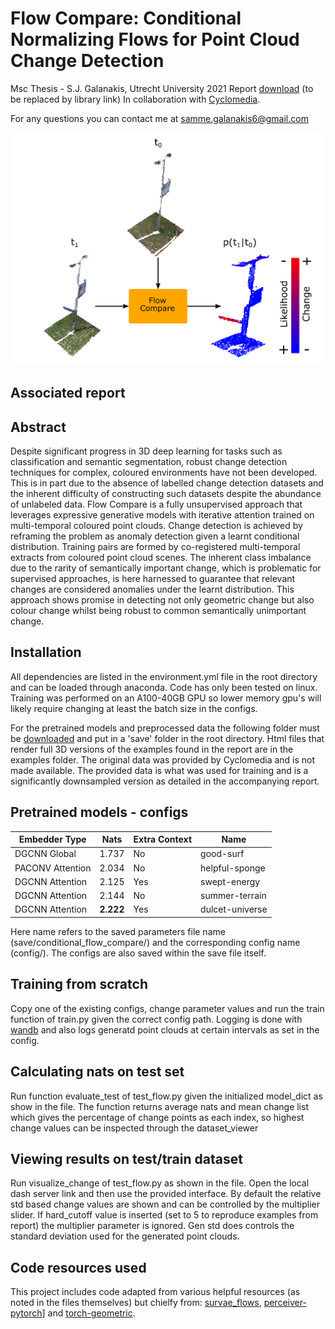 # Flow Compare: Conditional Normalizing Flows for Point Cloud Change Detection

Msc Thesis - S.J. Galanakis, Utrecht University 2021
Report [download](https://drive.google.com/file/d/1QVmg3fy74uPK73fdfGQNzA0bxnbJgUeu/view?usp=sharing) (to be replaced by library link)
In collaboration with [Cyclomedia](https://www.cyclomedia.com/en).

For any questions you can contact me at [samme.galanakis6@gmail.com](mailto:samme.galanakis6@gmail.com)

![Flow Compare Poster](./poster.png)
<!-- <img src="./poster_svg.svg"> -->

## Associated report

## Abstract

Despite significant progress in 3D deep learning for tasks such as classification and semantic segmentation, robust change detection techniques for complex, coloured environments have not been developed.
This is in part due to the absence of labelled change detection datasets
and the inherent difficulty of constructing such datasets despite the
abundance of unlabeled data. Flow Compare is a fully unsupervised
approach that leverages expressive generative models with iterative
attention trained on multi-temporal coloured point clouds. Change
detection is achieved by reframing the problem as anomaly detection given a learnt conditional distribution. Training pairs are formed
by co-registered multi-temporal extracts from coloured point cloud
scenes. The inherent class imbalance due to the rarity of semantically
important change, which is problematic for supervised approaches,
is here harnessed to guarantee that relevant changes are considered
anomalies under the learnt distribution. This approach shows promise
in detecting not only geometric change but also colour change whilst
being robust to common semantically unimportant change.

## Installation


All dependencies are listed in the environment.yml file in the root directory and can be loaded through anaconda. Code has only been tested on linux.
Training was performed on an A100-40GB GPU so lower memory gpu's will likely require changing at least the batch size in the configs.

For the pretrained models and preprocessed data the following folder must be [downloaded](https://drive.google.com/drive/folders/1nF8r-ij3aJ-MQGxJa7b3mrcjofDq40LU?usp=sharing) and put in a 'save' folder in the root directory. Html files that render full 3D versions of the examples
found in the report are in the examples folder.
The original data was provided by Cyclomedia and is not made available. The provided data is what was used for training and is a significantly downsampled version as detailed in the accompanying report.


## Pretrained models - configs



| Embedder Type     | Nats | Extra Context | Name |
| -------------     | ------------- | ------------- | ------------- |
| DGCNN Global      |  1.737  |No  |good-surf |
| PACONV Attention  |  2.034  |No  |helpful-sponge  |
| DGCNN Attention   | 2.125   |Yes  |swept-energy  |
| DGCNN Attention   |2.144    |No  |summer-terrain  |
| DGCNN Attention   |**2.222**   |Yes  |dulcet-universe  |

Here name refers to the saved parameters file name (save/conditional_flow_compare/) and the corresponding config name (config/). The configs are also saved within the save file itself. 



## Training from scratch

Copy one of the existing configs, change parameter values and run the train function of train.py given the correct config path. Logging is done with [wandb](https://wandb.ai/) and also logs generatd point clouds at certain intervals as set in the config.



## Calculating nats on test set
Run function evaluate_test of test_flow.py given the initialized model_dict as show in the file. The function returns average nats and mean change list which gives the percentage of change points as each index, so highest change values can be inspected through the dataset_viewer

## Viewing results on test/train dataset

Run visualize_change of test_flow.py as shown in the file. Open the local dash server link and then use the provided interface. By default the relative std based change values are shown and can be controlled by the multiplier slider.
If hard_cutoff value is inserted (set to 5 to reproduce examples from report) the multiplier parameter is ignored. Gen std does controls the standard deviation used for the generated point clouds.


## Code resources used

This project includes code adapted from various helpful resources (as noted in the files themselves) but chielfy from: [survae_flows](https://github.com/didriknielsen/survae_flows/), [perceiver-pytorch](https://github.com/lucidrains/perceiver-pytorch)] and [torch-geometric](https://github.com/rusty1s/pytorch_geometric).